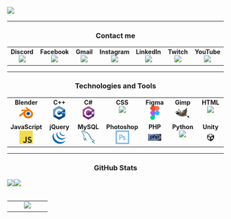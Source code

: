 <a href="https://github.com/enviGit?tab=repositories"> <img src="https://readme-typing-svg.herokuapp.com?size=45&duration=3000&center=true&vCenter=true&width=1012&lines=Welcome+to+my+profile!;I'm+Paul+-+aka+Envi;Feel+free+to+have+a+look+at+my+repos!"/> </a>
</br><hr>
<h3 align="center">Contact me</h3>
<table width="560px" align="center">
    <tbody>
        <tr valign="top">
            <td width="80px" align="center">
            <span><strong>Discord</strong></span><br>
            <a href="https://discordapp.com/users/309372335117434881/" target="_blank"> <img height="32px" src="https://github.com/gauravghongde/social-icons/blob/master/SVG/Color/Discord.svg"> </a>
            </td>
            <td width="80px" align="center">
            <span><strong>Facebook</strong></span><br>
            <a href="https://www.facebook.com/Envixoxo" target="_blank"> <img height="32px" src="https://github.com/gauravghongde/social-icons/blob/master/SVG/Color/Facebook.svg"> </a>
            </td>
            <td width="80px" align="center">
            <span><strong>Gmail</strong></span><br>
            <a href="mailto:paweltrojanski@gmail.com" target="_blank"> <img height="32px" src="https://github.com/gauravghongde/social-icons/blob/master/SVG/Color/Gmail.svg"> </a>
            </td>
            <td width="80px" align="center">
            <span><strong>Instagram</strong></span><br>
            <a href="https://www.instagram.com/envixoxo/" target="_blank"> <img height="32px" src="https://github.com/gauravghongde/social-icons/blob/master/SVG/Color/Instagram.svg"> </a>
            </td>
            <td width="80px" align="center">
            <span><strong>LinkedIn</strong></span><br>
            <a href="https://www.linkedin.com/in/ptrojanski/" target="_blank"> <img height="32" src="https://github.com/gauravghongde/social-icons/blob/master/SVG/Color/LinkedIN.svg"> </a>
            </td>
            <td width="80px" align="center">
            <span><strong>Twitch</strong></span><br>
            <a href="https://www.twitch.tv/envileague" target="_blank"> <img height="32px" src="https://github.com/gauravghongde/social-icons/blob/master/SVG/Color/Twitch.svg"> </a>
            </td>
            <td width="80px" align="center">
            <span><strong>YouTube</strong></span><br>
            <a href="https://www.youtube.com/channel/UCHo7rLGSBqxgiZd0YptcTyw" target="_blank"> <img height="32" src="https://github.com/gauravghongde/social-icons/blob/master/SVG/Color/Youtube.svg"> </a>
            </td>
        </tr>
    </tbody>
</table>
<hr>
<h3 align="center">Technologies and Tools</h3>
<table width="560px" align="center">
    <tbody>
        <tr valign="top">
            <td width="80px" align="center">
            <span><strong>Blender</strong></span><br>
            <a href="https://www.blender.org" target="_blank"> <img height="32px" src="https://github.com/devicons/devicon/blob/master/icons/blender/blender-original.svg"> </a>
            </td>
            <td width="80px" align="center">
            <span><strong>C++</strong></span><br>
            <a href="https://www.w3schools.com/cpp/" target="_blank"> <img height="32" src="https://github.com/devicons/devicon/blob/master/icons/cplusplus/cplusplus-original.svg"> </a>
            </td>
            <td width="80px" align="center">
            <span><strong>C#</strong></span><br>
            <a href="https://www.w3schools.com/cs/" target="_blank"> <img height="32" src="https://github.com/devicons/devicon/blob/master/icons/csharp/csharp-original.svg"> </a>
            </td>
            <td width="80px" align="center">
            <span><strong>CSS</strong></span><br>
            <a href="https://www.w3schools.com/css/" target="_blank"> <img height="32px" src="https://cdn.jsdelivr.net/gh/devicons/devicon/icons/css3/css3-original.svg"> </a>
            </td>
            <td width="80px" align="center">
            <span><strong>Figma</strong></span><br>
            <a href="https://www.figma.com/" target="_blank"> <img height="32px" src="https://github.com/devicons/devicon/blob/master/icons/figma/figma-original.svg"> </a>
            </td>
            </td>
            <td width="80px" align="center">
            <span><strong>Gimp</strong></span><br>
            <a href="https://www.gimp.org" target="_blank"> <img height="32px" src="https://github.com/devicons/devicon/blob/master/icons/gimp/gimp-original.svg"> </a>
            </td>
            <td width="80px" align="center">
            <span><strong>HTML</strong></span><br>
            <a href="https://www.w3schools.com/html/" target="_blank"> <img height="32px" src="https://cdn.jsdelivr.net/gh/devicons/devicon/icons/html5/html5-original.svg"> </a>
            </td>
        </tr>
        <tr valign="top">
            <td width="80px" align="center">
            <span><strong>JavaScript</strong></span><br>
            <a href="https://www.w3schools.com/js/" target="_blank"> <img height="32px" src="https://github.com/devicons/devicon/blob/master/icons/javascript/javascript-original.svg"> </a>
            </td>
            <td width="80px" align="center">
            <span><strong>jQuery</strong></span><br>
            <a href="https://www.w3schools.com/jquery/" target="_blank"> <img height="32px" src="https://github.com/devicons/devicon/blob/master/icons/jquery/jquery-original.svg"> </a>
            </td>
            <td width="80px" align="center">
            <span><strong>MySQL</strong></span><br>
            <a href="https://www.w3schools.com/mysql/" target="_blank"> <img height="32px" src="https://github.com/devicons/devicon/blob/master/icons/mysql/mysql-original.svg"> </a>
            </td>
            <td width="80px" align="center">
            <span><strong>Photoshop</strong></span><br>
            <a href="https://www.adobe.com/pl/products/photoshop.html" target="_blank"> <img height="32px" src="https://github.com/devicons/devicon/blob/master/icons/photoshop/photoshop-line.svg"> </a>
            </td>
            <td width="80px" align="center">
            <span><strong>PHP</strong></span><br>
            <a href="https://www.php.net" target="_blank"> <img height="32px" src="https://github.com/devicons/devicon/blob/master/icons/php/php-original.svg"> </a>
            </td>
            <td width="80px" align="center">
            <span><strong>Python</strong></span><br>
            <a href="https://www.python.org" target="_blank"> <img height="32px" src="https://cdn.jsdelivr.net/gh/devicons/devicon/icons/python/python-original.svg">  </a>
            </td>
            <td width="80px" align="center">
            <span><strong>Unity</strong></span><br>
            <a href="https://unity.com" target="_blank"> <img height="32px" src="https://github.com/devicons/devicon/blob/master/icons/unity/unity-original.svg"> </a>
            </td>
        </tr>
    </tbody>
</table>
<hr>
<h3 align="center">GitHub Stats</h3>
<div style="display: flex; flex-direction: row;">
    <a href="#" target="_blank"><img src="https://github-readme-stats.vercel.app/api?username=enviGit&count_private=true&show_icons=true&theme=github_dark&hide=contribs,prs&line_height=30"/></a>
    <a href="https://github.com/enviGit?tab=repositories" target="_blank"><img src="https://github-readme-stats.vercel.app/api/top-langs/?username=enviGit&layout=compact&theme=github_dark&card_width=297"/></a>
</div><br>
<table width="560px" align="center">
    <tbody>
        <tr valign="top">
            <td width="80px" align="center">
                <img src="https://spotify-recently-played-readme.vercel.app/api?user=11143901460&unique={true|1|on|yes}"/>
                </td>
                </tr>
                </tbody>
                </table>


